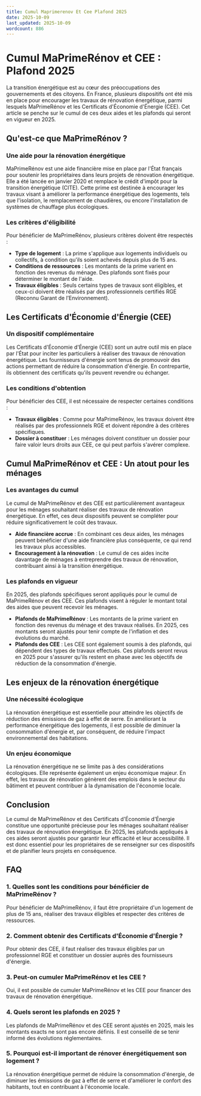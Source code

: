```yaml
---
title: Cumul Maprimerenov Et Cee Plafond 2025
date: 2025-10-09
last_updated: 2025-10-09
wordcount: 886
---
```


# Cumul MaPrimeRénov et CEE : Plafond 2025

La transition énergétique est au cœur des préoccupations des gouvernements et des citoyens. En France, plusieurs dispositifs ont été mis en place pour encourager les travaux de rénovation énergétique, parmi lesquels MaPrimeRénov et les Certificats d'Économie d'Énergie (CEE). Cet article se penche sur le cumul de ces deux aides et les plafonds qui seront en vigueur en 2025.

## Qu'est-ce que MaPrimeRénov ?

### Une aide pour la rénovation énergétique

MaPrimeRénov est une aide financière mise en place par l'État français pour soutenir les propriétaires dans leurs projets de rénovation énergétique. Elle a été lancée en janvier 2020 et remplace le crédit d'impôt pour la transition énergétique (CITE). Cette prime est destinée à encourager les travaux visant à améliorer la performance énergétique des logements, tels que l'isolation, le remplacement de chaudières, ou encore l'installation de systèmes de chauffage plus écologiques.

### Les critères d'éligibilité

Pour bénéficier de MaPrimeRénov, plusieurs critères doivent être respectés :

- **Type de logement** : La prime s'applique aux logements individuels ou collectifs, à condition qu'ils soient achevés depuis plus de 15 ans.
- **Conditions de ressources** : Les montants de la prime varient en fonction des revenus du ménage. Des plafonds sont fixés pour déterminer le montant de l'aide.
- **Travaux éligibles** : Seuls certains types de travaux sont éligibles, et ceux-ci doivent être réalisés par des professionnels certifiés RGE (Reconnu Garant de l’Environnement).

## Les Certificats d'Économie d'Énergie (CEE)

### Un dispositif complémentaire

Les Certificats d'Économie d'Énergie (CEE) sont un autre outil mis en place par l'État pour inciter les particuliers à réaliser des travaux de rénovation énergétique. Les fournisseurs d'énergie sont tenus de promouvoir des actions permettant de réduire la consommation d'énergie. En contrepartie, ils obtiennent des certificats qu'ils peuvent revendre ou échanger.

### Les conditions d'obtention

Pour bénéficier des CEE, il est nécessaire de respecter certaines conditions :

- **Travaux éligibles** : Comme pour MaPrimeRénov, les travaux doivent être réalisés par des professionnels RGE et doivent répondre à des critères spécifiques.
- **Dossier à constituer** : Les ménages doivent constituer un dossier pour faire valoir leurs droits aux CEE, ce qui peut parfois s'avérer complexe.

## Cumul MaPrimeRénov et CEE : Un atout pour les ménages

### Les avantages du cumul

Le cumul de MaPrimeRénov et des CEE est particulièrement avantageux pour les ménages souhaitant réaliser des travaux de rénovation énergétique. En effet, ces deux dispositifs peuvent se compléter pour réduire significativement le coût des travaux. 

- **Aide financière accrue** : En combinant ces deux aides, les ménages peuvent bénéficier d'une aide financière plus conséquente, ce qui rend les travaux plus accessibles.
- **Encouragement à la rénovation** : Le cumul de ces aides incite davantage de ménages à entreprendre des travaux de rénovation, contribuant ainsi à la transition énergétique.

### Les plafonds en vigueur

En 2025, des plafonds spécifiques seront appliqués pour le cumul de MaPrimeRénov et des CEE. Ces plafonds visent à réguler le montant total des aides que peuvent recevoir les ménages. 

- **Plafonds de MaPrimeRénov** : Les montants de la prime varient en fonction des revenus du ménage et des travaux réalisés. En 2025, ces montants seront ajustés pour tenir compte de l'inflation et des évolutions du marché.
- **Plafonds des CEE** : Les CEE sont également soumis à des plafonds, qui dépendent des types de travaux effectués. Ces plafonds seront revus en 2025 pour s'assurer qu'ils restent en phase avec les objectifs de réduction de la consommation d'énergie.

## Les enjeux de la rénovation énergétique

### Une nécessité écologique

La rénovation énergétique est essentielle pour atteindre les objectifs de réduction des émissions de gaz à effet de serre. En améliorant la performance énergétique des logements, il est possible de diminuer la consommation d'énergie et, par conséquent, de réduire l'impact environnemental des habitations.

### Un enjeu économique

La rénovation énergétique ne se limite pas à des considérations écologiques. Elle représente également un enjeu économique majeur. En effet, les travaux de rénovation génèrent des emplois dans le secteur du bâtiment et peuvent contribuer à la dynamisation de l'économie locale.

## Conclusion

Le cumul de MaPrimeRénov et des Certificats d'Économie d'Énergie constitue une opportunité précieuse pour les ménages souhaitant réaliser des travaux de rénovation énergétique. En 2025, les plafonds appliqués à ces aides seront ajustés pour garantir leur efficacité et leur accessibilité. Il est donc essentiel pour les propriétaires de se renseigner sur ces dispositifs et de planifier leurs projets en conséquence.

## FAQ

### 1. Quelles sont les conditions pour bénéficier de MaPrimeRénov ?

Pour bénéficier de MaPrimeRénov, il faut être propriétaire d'un logement de plus de 15 ans, réaliser des travaux éligibles et respecter des critères de ressources.

### 2. Comment obtenir des Certificats d'Économie d'Énergie ?

Pour obtenir des CEE, il faut réaliser des travaux éligibles par un professionnel RGE et constituer un dossier auprès des fournisseurs d'énergie.

### 3. Peut-on cumuler MaPrimeRénov et les CEE ?

Oui, il est possible de cumuler MaPrimeRénov et les CEE pour financer des travaux de rénovation énergétique.

### 4. Quels seront les plafonds en 2025 ?

Les plafonds de MaPrimeRénov et des CEE seront ajustés en 2025, mais les montants exacts ne sont pas encore définis. Il est conseillé de se tenir informé des évolutions réglementaires.

### 5. Pourquoi est-il important de rénover énergétiquement son logement ?

La rénovation énergétique permet de réduire la consommation d'énergie, de diminuer les émissions de gaz à effet de serre et d'améliorer le confort des habitants, tout en contribuant à l'économie locale.